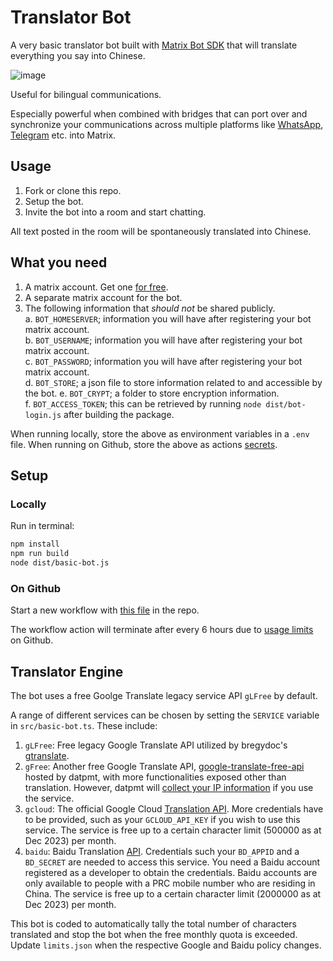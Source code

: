# Translator Bot

A very basic translator bot built with [Matrix Bot SDK](https://turt2live.github.io/matrix-bot-sdk/index.html) that will translate everything you say into Chinese. 

![image](https://github.com/wencai-chinese/translator-bot/assets/152161788/91dd1e21-4746-4c67-a502-a4ede6d8a09c)

Useful for bilingual communications. 

Especially powerful when combined with bridges that can port over and synchronize your communications across multiple platforms like [WhatsApp](https://matrix.org/ecosystem/bridges/whatsapp/), [Telegram](https://matrix.org/ecosystem/bridges/telegram/) etc. into Matrix.

## Usage

1. Fork or clone this repo.
2. Setup the bot. 
3. Invite the bot into a room and start chatting.

All text posted in the room will be spontaneously translated into Chinese. 

## What you need

1. A matrix account. Get one [for free](https://matrix.org/try-matrix/).
2. A separate matrix account for the bot.
3. The following information that *should not* be shared publicly.  
  a. `BOT_HOMESERVER`; information you will have after registering your bot matrix account.  
  b. `BOT_USERNAME`; information you will have after registering your bot matrix account.  
  c. `BOT_PASSWORD`; information you will have after registering your bot matrix account.  
  d. `BOT_STORE`; a json file to store information related to and accessible by the bot. 
  e. `BOT_CRYPT`; a folder to store encryption information.  
  f. `BOT_ACCESS_TOKEN`; this can be retrieved by running `node dist/bot-login.js` after building the package. 

When running locally, store the above as environment variables in a `.env` file. 
When running on Github, store the above as actions [secrets](translator-bot/settings/secrets/actions).

## Setup

### Locally

Run in terminal:

```bash
npm install
npm run build
node dist/basic-bot.js
```

### On Github

Start a new workflow with [this file](.github/workflows/deploy.yml) in the repo.

The workflow action will terminate after every 6 hours due to [usage limits](https://docs.github.com/en/actions/learn-github-actions/usage-limits-billing-and-administration#usage-limits) on Github. 

## Translator Engine

The bot uses a free Goolge Translate legacy service API `gLFree` by default. 

A range of different services can be chosen by setting the `SERVICE` variable in `src/basic-bot.ts`. These include:

1. `gLFree`: Free legacy Google Translate API utilized by bregydoc's [gtranslate](https://github.com/bregydoc/gtranslate.git).
2. `gFree`: Another free Google Translate API, [google-translate-free-api](https://github.com/datpmt/google-translate-free-api) hosted by datpmt, with more functionalities exposed other than translation. However, datpmt will [collect your IP information](https://api.datpmt.com) if you use the service.
3. `gcloud`: The official Google Cloud [Translation API](https://cloud.google.com/translate/docs/reference/rest). More credentials have to be provided, such as your `GCLOUD_API_KEY` if you wish to use this service. The service is free up to a certain character limit (500000 as at Dec 2023) per month. 
4. `baidu`: Baidu Translation [API](https://fanyi-api.baidu.com). Credentials such your `BD_APPID` and a `BD_SECRET` are needed to access this service. You need a Baidu account registered as a developer to obtain the credentials. Baidu accounts are only available to people with a PRC mobile number who are residing in China. The service is free up to a certain character limit (2000000 as at Dec 2023) per month. 

This bot is coded to automatically tally the total number of characters translated and stop the bot when the free monthly quota is exceeded. Update `limits.json` when the respective Google and Baidu policy changes.
